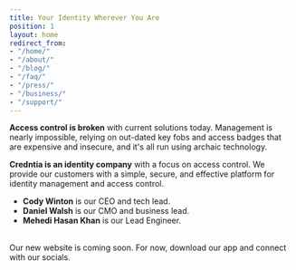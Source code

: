 ```yaml
---
title: Your Identity Wherever You Are
position: 1
layout: home
redirect_from:
- "/home/"
- "/about/"
- "/blog/"
- "/faq/"
- "/press/"
- "/business/"
- "/support/"
---
```


**Access control is broken** with current solutions today.
Management is nearly impossible, relying on out-dated key fobs and access badges that are expensive and insecure, and it's all run using archaic technology.

**Credntia is an identity company** with a focus on access control. We provide our customers with a simple, secure, and effective platform for identity management and access control.

- **Cody Winton** is our CEO and tech lead.
- **Daniel Walsh** is our CMO and business lead.
- **Mehedi Hasan Khan** is our Lead Engineer.

<br>
Our new website is coming soon.
For now, download our app and connect with our socials.
